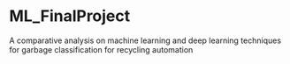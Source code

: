 # ML_FinalProject
A comparative analysis on machine learning and deep learning techniques for garbage classification for recycling automation
